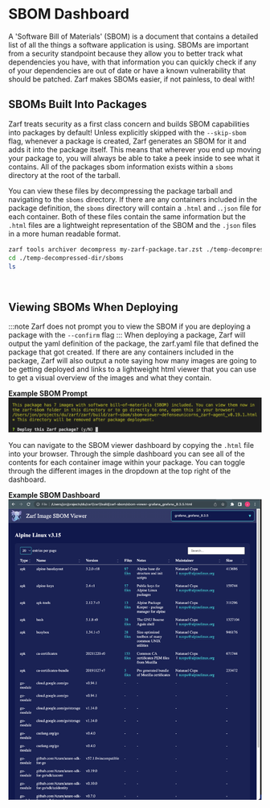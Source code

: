 # SBOM Dashboard

A 'Software Bill of Materials' (SBOM) is a document that contains a detailed list of all the things a software application is using. SBOMs are important from a security standpoint because they allow you to better track what dependencies you have, with that information you can quickly check if any of your dependencies are out of date or have a known vulnerability that should be patched. Zarf makes SBOMs easier, if not painless, to deal with!



## SBOMs Built Into Packages
Zarf treats security as a first class concern and builds SBOM capabilities into packages by default! Unless explicitly skipped with the `--skip-sbom` flag, whenever a package is created, Zarf generates an SBOM for it and adds it into the package itself. This means that wherever you end up moving your package to, you will always be able to take a peek inside to see what it contains. All of the packages sbom information exists within a `sboms` directory at the root of the tarball.

You can view these files by decompressing the package tarball and navigating to the `sboms` directory. If there are any containers included in the package definition, the `sboms` directory will contain a `.html` and .`.json` file for each container. Both of these files contain the same information but the `.html` files are a lightweight representation of the SBOM and the `.json` files in a more human readable format.
``` bash
zarf tools archiver decompress my-zarf-package.tar.zst ./temp-decompressed-dir
cd ./temp-decompressed-dir/sboms
ls
```

<br />

## Viewing SBOMs When Deploying
:::note
Zarf does not prompt you to view the SBOM if you are deploying a package with the `--confirm` flag
:::
When deploying a package, Zarf will output the yaml definition of the package, the zarf.yaml file that defined the package that got created. If there are any containers included in the package, Zarf will also output a note saying how many images are going to be getting deployed and links to a lightweight html viewer that you can use to get a visual overview of the images and what they contain.

**Example SBOM Prompt**
![SBOM Prompt](../.images/dashboard/SBOM_prompt_example.png)



You can navigate to the SBOM viewer dashboard by copying the `.html` file into your browser. Through the simple dashboard you can see all of the contents for each container image within your package. You can toggle through the different images in the dropdown at the top right of the dashboard.

<!-- TODO: I would like to annotate this png with colored boxes/text to describe different parts of the dashboard -->
**Example SBOM Dashboard**
![SBOM Dashboard](../.images/dashboard/SBOM_dashboard.png)

